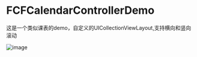 # FCFCalendarControllerDemo
这是一个类似课表的demo，自定义的UICollectionViewLayout,支持横向和竖向滚动

![image](https://github.com/FCF5646448/FCFCalendarDemo/blob/master/FCFCalendarControllerDemoGif.gif?raw=true)

